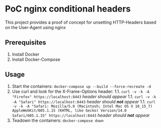# PoC nginx conditional headers
This project provides a proof of concept for unsetting HTTP-Headers based on the User-Agent using nginx

## Prerequisites
1. Install Docker
1. Install Docker-Compose

## Usage
1. Start the containers: `docker-compose up --build --force-recreate -d`
1. Use curl and look for the X-Frame-Options header:
1.1. `curl -v -k -A "Firefox" https://localhost:8443` *header should appear*
1.1. `curl -v -k -A "Safari" https://localhost:8443` *header should **not** appear*
1.1. `curl -v -k -A "Safari: Mozilla/5.0 (Macintosh; Intel Mac OS X 10_15_7) AppleWebKit/605.1.15 (KHTML, like Gecko) Version/14.0 Safari/605.1.15" https://localhost:8443` *header should **not** appear*
1. Teadown the containers: `docker-compose down`
